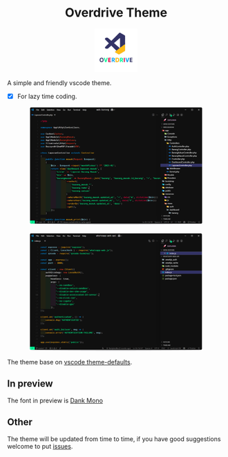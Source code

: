 <h1 align="center">Overdrive Theme</h1>
<p align="center">
  <img alt="icon" width="20%" src="/icon.png">
</p>

A simple and friendly vscode theme.

- [x] For lazy time coding.

<p align="center">
  <img alt="bear-theme-snap" width="80%" src="/overdrive-theme-1.png">
</p>

<p align="center">
  <img alt="bear-theme-snap-2" width="80%" src="/overdrive-theme-2.png">
</p>

The theme base on [vscode theme-defaults](https://github.com/Microsoft/vscode/tree/master/extensions/theme-defaults).

## In preview

The font in preview is [Dank Mono](https://dank.sh/)

## Other

The theme will be updated from time to time, if you have good suggestions welcome to put [issues](https://github.com/StenlyAndika/overdrive-theme/issues).
